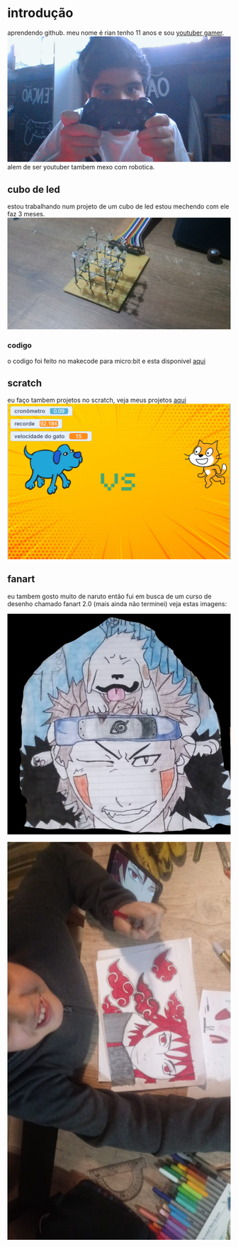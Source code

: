 # introdução
aprendendo github.
meu nome é rian tenho 11 anos e sou [youtuber gamer](https://www.youtube.com/channel/UC17rGqWCWZCaYqCSdwNYZeQ?view_as=subscriber).
[![RMB](WIN_20200419_17_24_20_Pro.jpg)](https://www.youtube.com/channel/UC17rGqWCWZCaYqCSdwNYZeQ?view_as=subscriber) alem de ser youtuber tambem mexo com robotica.
## cubo de led 
estou trabalhando num projeto de um cubo de led estou mechendo com ele faz 3 meses.
![cubo de led](P_20200907_210737.jpg)

### codigo
o codigo foi feito no makecode para micro:bit e esta disponivel [aqui](https://makecode.microbit.org/_ERJF1tU7gd7P)

## scratch

eu faço tambem projetos no scratch,
veja meus projetos [aqui](https://scratch.mit.edu/users/rian444/)
![demo](demoscratch.png)
## fanart
eu tambem gosto muito de naruto então fui em busca de um curso de desenho chamado fanart 2.0 (mais ainda não terminei) veja estas imagens:


![kiba](kibafanart.jpg)


![sasori](sasorifanart.jpg)
